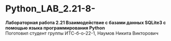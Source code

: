 # Python_LAB_2.21-8-
**Лабораторная работа 2.21 Взаимодействие с базами данных SQLite3 с помощью языка программирования Python**  
Поготовил студент группы ИТС-б-о-22-1, Наумов Никита Викторович

